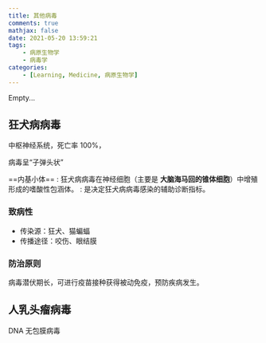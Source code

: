 ```yaml
---
title: 其他病毒
comments: true
mathjax: false
date: 2021-05-20 13:59:21
tags:
    - 病原生物学
    - 病毒学
categories:
    - [Learning, Medicine, 病原生物学]
---
```


<p class="center">Empty...</p>

<!-- more -->

## 狂犬病病毒

中枢神经系统，死亡率 100%，

病毒呈“子弹头状”

==内基小体==
: 狂犬病病毒在神经细胞（主要是 **大脑海马回的锥体细胞**）中增殖形成的嗜酸性包涵体。
: 是决定狂犬病病毒感染的辅助诊断指标。

### 致病性

- 传染源：狂犬、猫蝙蝠
- 传播途径：咬伤、眼结膜

### 防治原则

病毒潜伏期长，可进行疫苗接种获得被动免疫，预防疾病发生。

## 人乳头瘤病毒

DNA 无包膜病毒

### 

